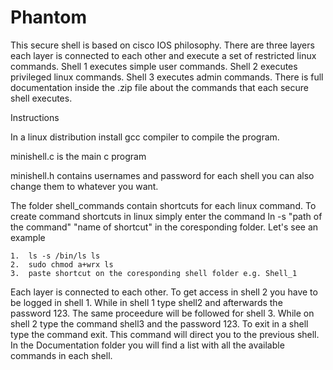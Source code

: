 # Phantom
This secure shell is based on cisco IOS philosophy. There are three layers each layer is connected to each other and execute a set of restricted linux commands. Shell 1 executes simple user commands. Shell 2 executes privileged linux commands. Shell 3 executes admin commands. There is full documentation inside the .zip file about the commands that each secure shell executes.

Instructions

In a linux distribution install gcc compiler to compile the program. 

minishell.c is the main c program 

minishell.h contains usernames and password for each shell you can also change them to whatever you want.

The folder shell_commands contain shortcuts for each linux command. To create command shortcuts in linux
simply enter the command ln -s "path of the command" "name of shortcut" in the coresponding folder.
Let's see an example

	1. 	ls -s /bin/ls ls
	2.	sudo chmod a+wrx ls
	3.	paste shortcut on the coresponding shell folder e.g. Shell_1

Each layer is connected to each other. To get access in shell 2 you have to be logged in shell 1.
While in shell 1 type shell2 and afterwards the password 123. The same proceedure will be followed 
for shell 3. While on shell 2 type the command shell3 and the password 123. To exit in a shell type
the command exit. This command will direct you to the previous shell.
In the Documentation folder you will find a list with all the available commands in each shell. 
